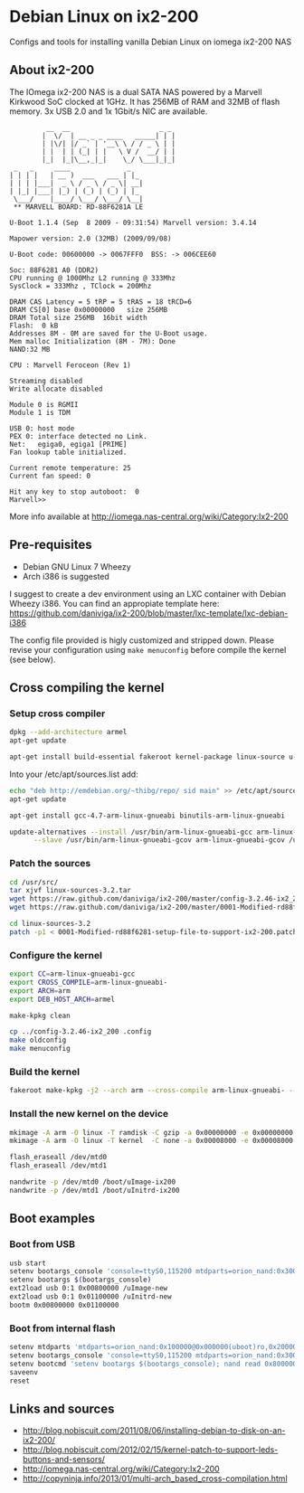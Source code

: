 Debian Linux on ix2-200
=======

Configs and tools for installing vanilla Debian Linux on iomega ix2-200 NAS

About ix2-200
------
The IOmega ix2-200 NAS is a dual SATA NAS powered by a Marvell Kirkwood SoC clocked at 1GHz. It has 256MB of RAM and 32MB of flash memory. 3x USB 2.0 and 1x 1Gbit/s NIC are available.

```
         __  __                      _ _
        |  \/  | __ _ _ ____   _____| | |
        | |\/| |/ _` | '__\ \ / / _ \ | |
        | |  | | (_| | |   \ V /  __/ | |
        |_|  |_|\__,_|_|    \_/ \___|_|_|
 _   _     ____              _
| | | |   | __ )  ___   ___ | |_ 
| | | |___|  _ \ / _ \ / _ \| __| 
| |_| |___| |_) | (_) | (_) | |_ 
 \___/    |____/ \___/ \___/ \__| 
 ** MARVELL BOARD: RD-88F6281A LE  

U-Boot 1.1.4 (Sep  8 2009 - 09:31:54) Marvell version: 3.4.14

Mapower version: 2.0 (32MB) (2009/09/08)

U-Boot code: 00600000 -> 0067FFF0  BSS: -> 006CEE60

Soc: 88F6281 A0 (DDR2)
CPU running @ 1000Mhz L2 running @ 333Mhz
SysClock = 333Mhz , TClock = 200Mhz 

DRAM CAS Latency = 5 tRP = 5 tRAS = 18 tRCD=6
DRAM CS[0] base 0x00000000   size 256MB 
DRAM Total size 256MB  16bit width
Flash:  0 kB
Addresses 8M - 0M are saved for the U-Boot usage.
Mem malloc Initialization (8M - 7M): Done
NAND:32 MB

CPU : Marvell Feroceon (Rev 1)

Streaming disabled 
Write allocate disabled

Module 0 is RGMII
Module 1 is TDM

USB 0: host mode
PEX 0: interface detected no Link.
Net:   egiga0, egiga1 [PRIME]
Fan lookup table initialized.

Current remote temperature: 25
Current fan speed: 0

Hit any key to stop autoboot:  0 
Marvell>>
```

More info available at http://iomega.nas-central.org/wiki/Category:Ix2-200


Pre-requisites
------
+ Debian GNU Linux 7 Wheezy
+ Arch i386 is suggested

I suggest to create a dev environment using an LXC container with Debian Wheezy i386. You can find an appropiate template here: https://github.com/daniviga/ix2-200/blob/master/lxc-template/lxc-debian-i386

The config file provided is higly customized and stripped down. Please revise your configuration using ```make menuconfig``` before compile the kernel (see below).


Cross compiling the kernel
------
### Setup cross compiler ###

```bash
dpkg --add-architecture armel
apt-get update
```
```bash
apt-get install build-essential fakeroot kernel-package linux-source u-boot-tools zlib1g-dev libncurses5-dev binutils-multiarch
```

Into your /etc/apt/sources.list add:
```bash
echo "deb http://emdebian.org/~thibg/repo/ sid main" >> /etc/apt/sources.list
apt-get update
```
```bash
apt-get install gcc-4.7-arm-linux-gnueabi binutils-arm-linux-gnueabi
```
```bash
update-alternatives --install /usr/bin/arm-linux-gnueabi-gcc arm-linux-gnueabi-gcc /usr/bin/arm-linux-gnueabi-gcc-4.7 46 \
      --slave /usr/bin/arm-linux-gnueabi-gcov arm-linux-gnueabi-gcov /usr/bin/arm-linux-gnueabi-gcov-4.7
```
### Patch the sources ###
```bash
cd /usr/src/
tar xjvf linux-sources-3.2.tar
wget https://raw.github.com/daniviga/ix2-200/master/config-3.2.46-ix2_200
wget https://raw.github.com/daniviga/ix2-200/master/0001-Modified-rd88f6281-setup-file-to-support-ix2-200.patch
```
```bash
cd linux-sources-3.2
patch -p1 < 0001-Modified-rd88f6281-setup-file-to-support-ix2-200.patch
```
### Configure the kernel ###
```bash
export CC=arm-linux-gnueabi-gcc
export CROSS_COMPILE=arm-linux-gnueabi-
export ARCH=arm
export DEB_HOST_ARCH=armel

make-kpkg clean

cp ../config-3.2.46-ix2_200 .config
make oldconfig
make menuconfig
```
### Build the kernel ###
```bash
fakeroot make-kpkg -j2 --arch arm --cross-compile arm-linux-gnueabi- --append-to-version=-ix2-200 --initrd kernel_image kernel_headers
```

### Install the new kernel on the device ###
```bash
mkimage -A arm -O linux -T ramdisk -C gzip -a 0x00000000 -e 0x00000000 -n initramfs -d initrd.img-3.2.46 uInitrd-ix200
mkimage -A arm -O linux -T kernel  -C none -a 0x00008000 -e 0x00008000 -n Linux-3.2.46 -d vmlinuz-3.2.46 uImage-ix200
```
```bash
flash_eraseall /dev/mtd0
flash_eraseall /dev/mtd1

nandwrite -p /dev/mtd0 /boot/uImage-ix200 
nandwrite -p /dev/mtd1 /boot/uInitrd-ix200 
```

Boot examples
------
### Boot from USB ###
```bash
usb start
setenv bootargs_console 'console=ttyS0,115200 mtdparts=orion_nand:0x300000@0x100000(uImage),0x1000000@0x540000(uInitrd) root=/dev/mapper/sata-root'
setenv bootargs $(bootargs_console)
ext2load usb 0:1 0x00800000 /uImage-new
ext2load usb 0:1 0x01100000 /uInitrd-new
bootm 0x00800000 0x01100000
```

### Boot from internal flash ###
```bash
setenv mtdparts 'mtdparts=orion_nand:0x100000@0x000000(uboot)ro,0x20000@0xA0000(uboot_env),0x300000@0x100000(uImage),0x1000000@0x540000(uInitrd)'
setenv bootargs_console 'console=ttyS0,115200 mtdparts=orion_nand:0x300000@0x100000(uImage),0x1000000@0x540000(uInitrd) root=/dev/mapper/sata-root'
setenv bootcmd 'setenv bootargs $(bootargs_console); nand read 0x800000 uImage; nand read 0x1100000 uInitrd; bootm 0x00800000 0x01100000'
saveenv
reset
```

Links and sources
------
+ http://blog.nobiscuit.com/2011/08/06/installing-debian-to-disk-on-an-ix2-200/
+ http://blog.nobiscuit.com/2012/02/15/kernel-patch-to-support-leds-buttons-and-sensors/
+ http://iomega.nas-central.org/wiki/Category:Ix2-200
+ http://copyninja.info/2013/01/multi-arch_based_cross-compilation.html
